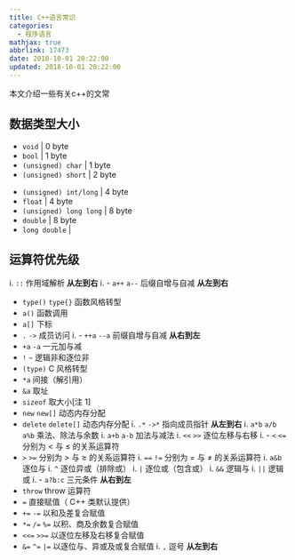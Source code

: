```yaml
---
title: C++语言常识
categories:
  - 程序语言
mathjax: true
abbrlink: 17473
date: 2018-10-01 20:22:00
updated: 2018-10-01 20:22:00
---
```

本文介绍一些有关c++的文常
## 数据类型大小
- `void` | 0 byte
- `bool` | 1 byte
- `(unsigned) char` | 1 byte
- `(unsigned) short` | 2 byte
<!--more-->
- `(unsigned) int/long` | 4 byte
- `float` | 4 byte
- `(unsigned) long long` | 8 byte
- `double` | 8 byte
- `long double` | 

## 运算符优先级
i. `::`	作用域解析 **从左到右**
i. - `a++`   `a--`	后缀自增与自减 **从左到右**
   - `type()` `type{}` 函数风格转型
   - `a()`	函数调用
   - `a[]`	下标
   - `.` `->`	成员访问
i. - `++a` `--a`	前缀自增与自减 **从右到左**
   - `+a` `-a`	一元加与减
   - `!`  `~`	逻辑非和逐位非
   - `(type)`	C 风格转型
   - `*a`	间接（解引用）
   - `&a`	取址
   - `sizeof`	取大小[注 1]
   - `new` `new[]`	动态内存分配
   - `delete` `delete[]`	动态内存分配
i. `.*` `->*`	指向成员指针 **从左到右**
i. `a*b` `a/b` `a%b`	乘法、除法与余数
i. `a+b` `a-b`	加法与减法
i. `<<` `>>`	逐位左移与右移
i. - `<` `<=`	分别为 < 与 ≤ 的关系运算符
   - `>` `>=`	分别为 > 与 ≥ 的关系运算符
i. `==` `!=`	分别为 = 与 ≠ 的关系运算符
i. `a&b`	逐位与
i. `^`	逐位异或（排除或）
i. `|`	逐位或（包含或）
i. `&&`	逻辑与
i. `||`	逻辑或
i. - `a?b:c`	三元条件 **从右到左**
   - `throw`	throw 运算符
   - `=`	直接赋值（ C++ 类默认提供）
   - `+=` `-=`	以和及差复合赋值
   - `*=` `/=` `%=`	以积、商及余数复合赋值
   - `<<=` `>>=`	以逐位左移及右移复合赋值
   - `&=` `^=` `|=`	以逐位与、异或及或复合赋值
i. `,`	逗号	**从左到右**
